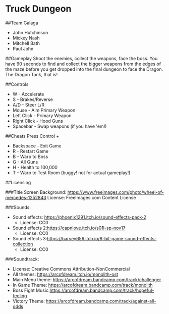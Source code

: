# Truck Dungeon

##Team Galaga

* John Hutchinson
* Mickey Nash
* Mitchell Bath
* Paul John

##Gameplay
Shoot the enemies, collect the weapons, face the boss. You have 90 seconds to find and collect the bigger weapons from the edges of the maze before you get dropped into the final dungeon to face the Dragon. The Dragon Tank, that is!

##Controls
* W - Accelerate
* S - Brakes/Reverse
* A/D - Steer L/R
* Mouse - Aim Primary Weapon
* Left Click - Primary Weapon
* Right Click - Hood Guns
* Spacebar - Swap weapons (if you have 'em!)

##Cheats
Press Control +
* Backspace - Exit Game
* R - Restart Game
* B - Warp to Boss
* G - All Guns
* H - Health to 100,000
* T - Warp to Test Room (buggy! not for actual gameplay!)

##Licensing

###Title Screen Background: 
https://www.freeimages.com/photo/wheel-of-mercedes-1252843
License: FreeImages.com Content License

###Sounds:
* Sound effects: https://phoenix1291.itch.io/sound-effects-pack-2
	* License: CC0
* Sound effects 2:https://capnlove.itch.io/s01l-sp-nov17
	* License: CC0
* Sound effects 3:https://harvey656.itch.io/8-bit-game-sound-effects-collection
	* License: CC0

###Soundtrack:
* License: Creative Commons Attribution-NonCommercial
* All themes: https://arcofdream.itch.io/monolith-ost
* Main Menu theme: https://arcofdream.bandcamp.com/track/challenger
* In Game Theme: https://arcofdream.bandcamp.com/track/monolith
* Boss Fight Music:https://arcofdream.bandcamp.com/track/hopeful-feeling
* Victory Theme:  https://arcofdream.bandcamp.com/track/against-all-odds
